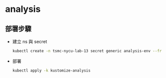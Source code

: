 # analysis

## 部署步驟

- 建立 ns 與 secret
  
    ```sh
    kubectl create -n tsmc-nycu-lab-13 secret generic analysis-env --from-env-file=.env
    ```

- 部署

    ```sh
    kubectl apply -k kustomize-analysis
    ```
